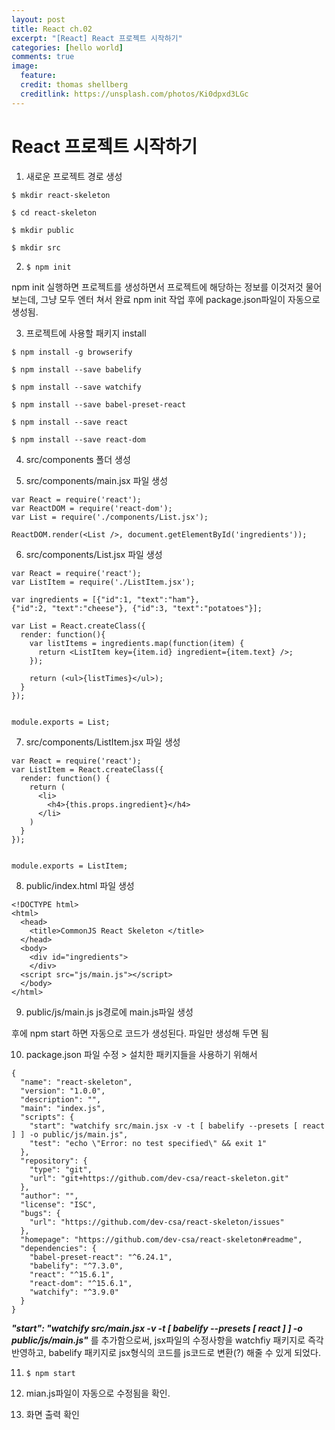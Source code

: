 ```yaml
---
layout: post
title: React ch.02
excerpt: "[React] React 프로젝트 시작하기"
categories: [hello world]
comments: true
image:
  feature:
  credit: thomas shellberg
  creditlink: https://unsplash.com/photos/Ki0dpxd3LGc
---
```


# React 프로젝트 시작하기

1. 새로운 프로젝트 경로 생성

  `$ mkdir react-skeleton`

  `$ cd react-skeleton`

  `$ mkdir public`

  `$ mkdir src`



2. `$ npm init`

  npm init 실행하면 프로젝트를 생성하면서 프로젝트에 해당하는 정보를 이것저것 물어보는데,
  그냥 모두 엔터 쳐서 완료
  npm init 작업 후에 package.json파일이 자동으로 생성됨.


3. 프로젝트에 사용할 패키지 install

  `$ npm install -g browserify`

  `$ npm install --save babelify`

  `$ npm install --save watchify`

  `$ npm install --save babel-preset-react`

  `$ npm install --save react`

  `$ npm install --save react-dom`



4. src/components 폴더 생성


5. src/components/main.jsx 파일 생성

  ```
  var React = require('react');
  var ReactDOM = require('react-dom');
  var List = require('./components/List.jsx');

  ReactDOM.render(<List />, document.getElementById('ingredients'));
  ```

6. src/components/List.jsx 파일 생성

  ```
  var React = require('react');
  var ListItem = require('./ListItem.jsx');

  var ingredients = [{"id":1, "text":"ham"},
  {"id":2, "text":"cheese"}, {"id":3, "text":"potatoes"}];

  var List = React.createClass({
    render: function(){
      var listItems = ingredients.map(function(item) {
        return <ListItem key={item.id} ingredient={item.text} />;
      });

      return (<ul>{listTimes}</ul>);
    }
  });


  module.exports = List;
  ```


7. src/components/ListItem.jsx 파일 생성

  ```
  var React = require('react');
  var ListItem = React.createClass({
    render: function() {
      return (
        <li>
          <h4>{this.props.ingredient}</h4>
        </li>
      )
    }
  });


  module.exports = ListItem;
  ```


8. public/index.html 파일 생성

  ```
  <!DOCTYPE html>
  <html>
    <head>
      <title>CommonJS React Skeleton </title>
    </head>
    <body>
      <div id="ingredients">
      </div>
    <script src="js/main.js"></script>
    </body>
  </html>
  ```


9. public/js/main.js js경로에 main.js파일 생성

  후에 npm start 하면 자동으로 코드가 생성된다. 파일만 생성해 두면 됨


10. package.json 파일 수정 > 설치한 패키지들을 사용하기 위해서

  ```
  {
    "name": "react-skeleton",
    "version": "1.0.0",
    "description": "",
    "main": "index.js",
    "scripts": {
      "start": "watchify src/main.jsx -v -t [ babelify --presets [ react ] ] -o public/js/main.js",
      "test": "echo \"Error: no test specified\" && exit 1"
    },
    "repository": {
      "type": "git",
      "url": "git+https://github.com/dev-csa/react-skeleton.git"
    },
    "author": "",
    "license": "ISC",
    "bugs": {
      "url": "https://github.com/dev-csa/react-skeleton/issues"
    },
    "homepage": "https://github.com/dev-csa/react-skeleton#readme",
    "dependencies": {
      "babel-preset-react": "^6.24.1",
      "babelify": "^7.3.0",
      "react": "^15.6.1",
      "react-dom": "^15.6.1",
      "watchify": "^3.9.0"
    }
  }
  ```

  ***"start": "watchify src/main.jsx -v -t [ babelify --presets [ react ] ] -o public/js/main.js"***
  를 추가함으로써, jsx파일의 수정사항을 watchfiy 패키지로 즉각 반영하고, babelify 패키지로 jsx형식의 코드를 js코드로 변환(?) 해줄 수 있게 되었다.

11. `$ npm start`

12. mian.js파일이 자동으로 수정됨을 확인.

13. 화면 출력 확인 
